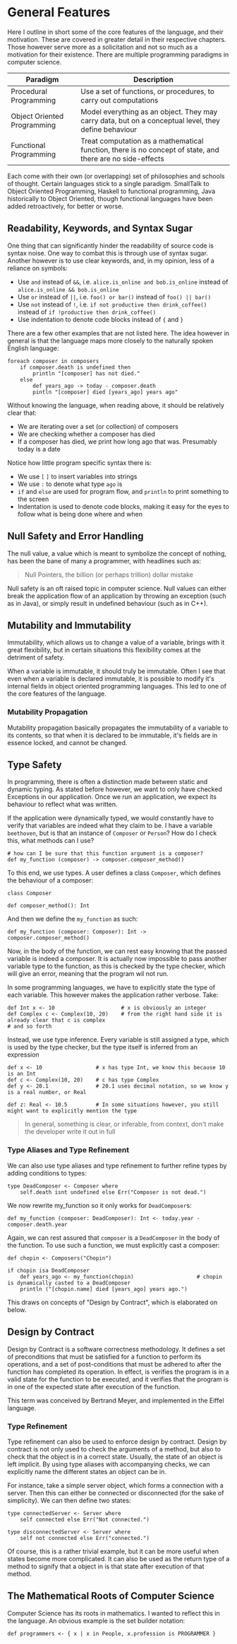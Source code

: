 # General Features

Here I outline in short some of the core features of the language, and their motivation. These are covered in greater 
detail in their respective chapters. Those however serve more as a solicitation and not so much as a motivation for
their existence. There are multiple programming paradigms in computer science.

Paradigm                     | Description
-----------------------------|-------------
Procedural Programming       | Use a set of functions, or procedures, to carry out computations
Object Oriented Programming  | Model everything as an object. They may carry data, but on a conceptual level, they define behaviour
Functional Programming       | Treat computation as a mathematical function, there is no concept of state, and there are no side-effects

Each come with their own (or overlapping) set of philosophies and schools of thought. Certain languages stick to a
single paradigm. SmallTalk to Object Oriented Programming, Haskell to functional programming, Java historically to 
Object Oriented, though functional languages have been added retroactively, for better or worse.

## Readability, Keywords, and Syntax Sugar

One thing that can significantly hinder the readability of source code is syntax noise. One way to combat this is
through use of syntax sugar. Another however is to use clear keywords, and, in my opinion, less of a reliance on
symbols:

* Use `and` instead of `&&`, i.e. `alice.is_online and bob.is_online` instead of `alice.is_online && bob.is_online`
* Use `or` instead of `||`, i.e.  `foo() or bar()` instead of `foo() || bar()`
* Use `not` instead of `!`, i.e. `if not productive then drink_coffee()` instead of `if !productive then drink_coffee()`
* Use indentation to denote code blocks instead of `{` and `}`

There are a few other examples that are not listed here. The idea however in general is that the language maps more 
closely to the naturally spoken English language:

    foreach composer in composers
        if composer.death is undefined then
            println "[composer] has not died."
        else 
            def years_ago -> today - composer.death
            pintln "[composer] died [years_ago] years ago"
            
Without knowing the language, when reading above, it should be relatively clear that:

* We are iterating over a set (or collection) of composers
* We are checking whether a composer has died
* If a composer has died, we print how long ago that was. Presumably today is a date

Notice how little program specific syntax there is:
 
* We use `[` `]` to insert variables into strings
* We use `:` to denote what type `ago` is
* `if` and `else` are used for program flow, and `println` to print something to the screen
* Indentation is used to denote code blocks, making it easy for the eyes to follow what is being done where and when

## Null Safety and Error Handling

The null value, a value which is meant to symbolize the concept of nothing, has been the bane of many a programmer, with
headlines such as:

> Null Pointers, the billion (or perhaps trillion) dollar mistake

Null safety is an oft raised topic in computer science. Null values can either break the application flow of an 
application by throwing an exception (such as in Java), or simply result in undefined behaviour (such as in C++).

## Mutability and Immutability

Immutability, which allows us to change a value of a variable, brings with it great flexibility, but in certain
situations this flexibility comes at the detriment of safety.

When a variable is immutable, it should truly be immutable. Often I see that even when a variable is declared immutable,
it is possible to modify it's internal fields in object oriented programming languages. This led to one of the core
features of the language.

### Mutability Propagation

Mutability propagation basically propagates the immutability of a variable to its contents, so that when it is declared
to be immutable, it's fields are in essence locked, and cannot be changed.

## Type Safety

In programming, there is often a distinction made between static and dynamic typing. As stated before however, we want
to only have checked Exceptions in our application. Once we run an application, we expect its behaviour to reflect what
was written.

If the application were dynamically typed, we would constantly have to verify that variables are indeed what they claim
to be. I have a variable `beethoven`, but is that an instance of `Composer` or `Person`? How do I check this, what
methods can I use?
   
    # how can I be sure that this function argument is a composer?
    def my_function (composer) -> composer.composer_method()
    
To this end, we use types. A user defines a class `Composer`, which defines the behaviour of a composer:

    class Composer
    
    def composer_method(): Int
    
And then we define the `my_function` as such:

    def my_function (composer: Composer): Int -> composer.composer_method()
    
Now, in the body of the function, we can rest easy knowing that the passed variable is indeed a composer. It is actually
now impossible to pass another variable type to the function, as this is checked by the type checker, which will give an
error, meaning that the program wil not run.

In some programming languages, we have to explicitly state the type of each variable. This however makes the application
rather verbose. Take:

    def Int x <- 10                     # x is obviously an integer
    def Complex c <- Complex(10, 20)    # from the right hand side it is already clear that c is complex
    # and so forth    

Instead, we use type inference. Every variable is still assigned a type, which is used by the type checker, but the type
itself is inferred from an expression

    def x <- 10                 # x has type Int, we know this because 10 is an Int
    def c <- Complex(10, 20)    # c has type Complex
    def y <- 20.1               # 20.1 uses decimal notation, so we know y is a real number, or Real
    
    def z: Real <- 10.5         # In some situations however, you still might want to explicitly mention the type

> In general, something is clear, or inferable, from context, don't make the developer write it out in full

### Type Aliases and Type Refinement

We can also use type aliases and type refinement to further refine types by adding conditions to types:

    type DeadComposer <- Composer where
        self.death isnt undefined else Err("Composer is not dead.")

We now rewrite my_function so it only works for `DeadComposer`s:

    def my_function (composer: DeadComposer): Int <- today.year - composer.death.year
    
Again, we can rest assured that `composer` is a `DeadComposer` in the body of the function. To use such a function, we 
must explicitly cast a composer:

    def chopin <- Composers("Chopin")
    
    if chopin isa DeadComposer
        def years_ago <- my_function(chopin)                    # chopin is dynamically casted to a DeadComposer
        println ("[chopin.name] died [years_ago] years ago.")

This draws on concepts of "Design by Contract", which is elaborated on below.

## Design by Contract

Design by Contract is a software correctness methodology. It defines a set of preconditions that must be satisfied for a
function to perform its operations, and a set of post-conditions that must be adhered to after the function has
completed its operation. In effect, is verifies the program is in a valid state for the function to be executed, and it
verifies that the program is in one of the expected state after execution of the function.

This term was conceived by Bertrand Meyer, and implemented in the Eiffel language. 

### Type Refinement

Type refinement can also be used to enforce design by contract. Design by contract is not only used to check the
arguments of a method, but also to check that the object is in a correct state. Usually, the state of an object is left
implicit. By using type aliases with accompanying checks, we can explicitly name the different states an object can be
in.

For instance, take a simple server object, which forms a connection with a server. Then this can either be connected or
disconnected (for the sake of simplicity). We can then define two states:

    type connectedServer <- Server where
        self connected else Err("Not connected.")
        
    type disconnectedServer <- Server where
        self not connected else Err("connected.")

Of course, this is a rather trivial example, but it can be more useful when states become more complicated. It can also
be used as the return type of a method to signify that a object in is that state after execution of that method.

## The Mathematical Roots of Computer Science

Computer Science has its roots in mathematics. I wanted to reflect this in the language. An obvious example is the
set builder notation:

    def programmers <- { x | x in People, x.profession is PROGRAMMER }
